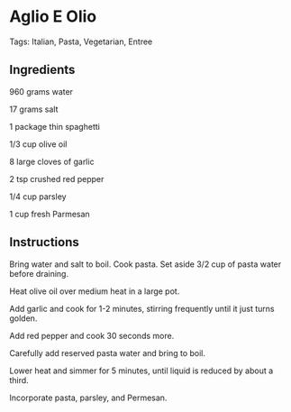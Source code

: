 # Aglio E Olio

Tags: Italian, Pasta, Vegetarian, Entree



## Ingredients

960 grams water

17 grams salt

1 package thin spaghetti

1/3 cup olive oil

8 large cloves of garlic

2 tsp crushed red pepper

1/4 cup parsley

1 cup fresh Parmesan



## Instructions

Bring water and salt to boil. Cook pasta. Set aside 3/2 cup of pasta water before draining.

Heat olive oil over medium heat in a large pot.

Add garlic and cook for 1-2 minutes, stirring frequently until it just turns golden.

Add red pepper and cook 30 seconds more.

Carefully add reserved pasta water and bring to boil.

Lower heat and simmer for 5 minutes, until liquid is reduced by about a third.

Incorporate pasta, parsley, and Permesan.
